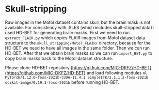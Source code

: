 # Skull-stripping
Raw images in the Motol dataset contains skull, but the brain mask is not available. For consistency with ISLES (which includes skull-stripped data) I used HD-BET for generating brain masks. First we need to run `extract_FLAIR.py` which copies FLAIR images from Motol dataset data structure to the `skull_stripping/Motol_FLAIR/` directory, because for the HD-BET we need to have all images in the same folder. Then we can run HD-BET. After that we obtain brain masks so we can run `import_BET.py` to copy brain masks back to the Motol dataset structure.

Please clone HD-BET repository [https://github.com/MIC-DKFZ/HD-BET](https://github.com/MIC-DKFZ/HD-BET) and load following modules `ml PyTorch/1.12.0-foss-2021b-CUDA-11.4.1 SimpleITK/2.1.1.2-foss-2021b scikit-image/0.19.1-foss-2021b` before running HD-BET.